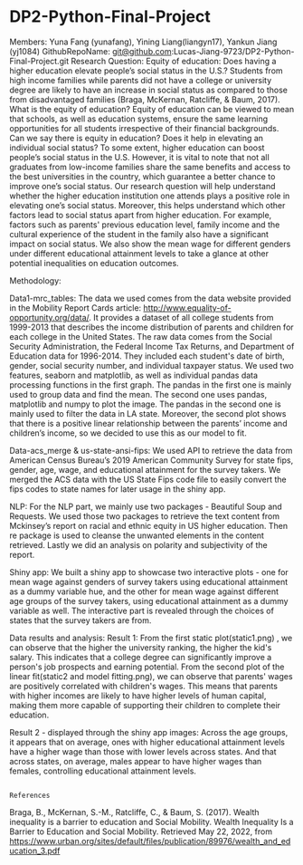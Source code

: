 # DP2-Python-Final-Project
Members: Yuna Fang (yunafang), Yining Liang(liangyn17), Yankun Jiang (yj1084)
GithubRepoName: git@github.com:Lucas-Jiang-9723/DP2-Python-Final-Project.git
Research Question:
Equity of education: Does having a higher education elevate people’s social status in the U.S.?
Students from high income families while parents did not have a college or university degree are likely to have an increase in social status as compared to those from disadvantaged families (Braga, McKernan, Ratcliffe, & Baum, 2017). What is the equity of education? Equity of education can be viewed to mean that schools, as well as education systems, ensure the same learning opportunities for all students irrespective of their financial backgrounds. Can we say there is equity in education? Does it help in elevating an individual social status? To some extent, higher education can boost people’s social status in the U.S. However, it is vital to note that not all graduates from low-income families share the same benefits and access to the best universities in the country, which guarantee a better chance to improve one’s social status. Our research question will help understand whether the higher education institution one attends plays a positive role in elevating one’s social status. Moreover, this helps understand which other factors lead to social status apart from higher education. For example, factors such as parents' previous education level, family income and the cultural experience of the student in the family also have a significant impact on social status. We also show the mean wage for different genders under different educational attainment levels to take a glance at other potential inequalities on education outcomes.

Methodology:

Data1-mrc_tables: 
The data we used comes from the data website provided in the Mobility Report Cards article: http://www.equality-of-opportunity.org/data/. It provides a dataset of all college students from 1999-2013 that describes the income distribution of parents and children for each college in the United States. The raw data comes from the Social Security Administration, the Federal Income Tax Returns, and Department of Education data for 1996-2014. They included each student's date of birth, gender, social security number, and individual taxpayer status. We used two features, seaborn and matplotlib, as well as individual pandas data processing functions in the first graph. The pandas in the first one is mainly used to group data and find the mean. The second one uses pandas, matplotlib and numpy to plot the image. The pandas in the second one is mainly used to filter the data in LA state. Moreover, the second plot shows that there is a positive linear relationship between the parents’ income and children’s income, so we decided to use this as our model to fit.

Data-acs_merge & us-state-ansi-fips:
We used API to retrieve the data from American Census Bureau’s 2019 American Community Survey for state fips, gender, age, wage, and educational attainment for the survey takers. We merged the ACS data with the US State Fips code file to easily convert the fips codes to state names for later usage in the shiny app.

NLP: 
For the NLP part, we mainly use two packages - Beautiful Soup and Requests. We used those two packages to retrieve the text content from Mckinsey’s report on racial and ethnic equity in US higher education. Then re package is used to cleanse the unwanted elements in the content retrieved. Lastly we did an analysis on polarity and subjectivity of the report.

Shiny app: 
We built a shiny app to showcase two interactive plots - one for mean wage against genders of survey takers using educational attainment as a dummy variable hue, and the other for mean wage against different age groups of the survey takers, using educational attainment as a dummy variable as well. The interactive part is revealed through the choices of states that the survey takers are from.


Data results and analysis:
Result 1: 
From the first static plot(static1.png) , we can observe that the higher the university ranking, the higher the kid's salary. This indicates that a college degree can significantly improve a person's job prospects and earning potential. From the second plot of the linear fit(static2 and model fitting.png), we can observe that parents' wages are positively correlated with children's wages. This means that parents with higher incomes are likely to have higher levels of human capital, making them more capable of supporting their children to complete their education. 

Result 2 - displayed through the shiny app images: 
Across the age groups, it appears that on average, ones with higher educational attainment levels have a higher wage than those with lower levels across states. And that across states, on average, males appear to have higher wages than females, controlling educational attainment levels.

                                                                     References
Braga, B., McKernan, S.-M., Ratcliffe, C., & Baum, S. (2017). Wealth inequality is a barrier      to education and Social Mobility. Wealth Inequality Is a Barrier to Education and Social Mobility. Retrieved May 22, 2022, from https://www.urban.org/sites/default/files/publication/89976/wealth_and_education_3.pdf
